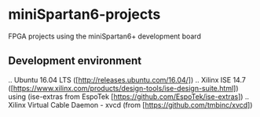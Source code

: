 # miniSpartan6-projects
FPGA projects using the miniSpartan6+ development board

## Development environment
.. Ubuntu 16.04 LTS ([http://releases.ubuntu.com/16.04/])
.. Xilinx ISE 14.7 ([https://www.xilinx.com/products/design-tools/ise-design-suite.html]) using (ise-extras from EspoTek [https://github.com/EspoTek/ise-extras])
.. Xilinx Virtual Cable Daemon - xvcd (from [https://github.com/tmbinc/xvcd]) 

